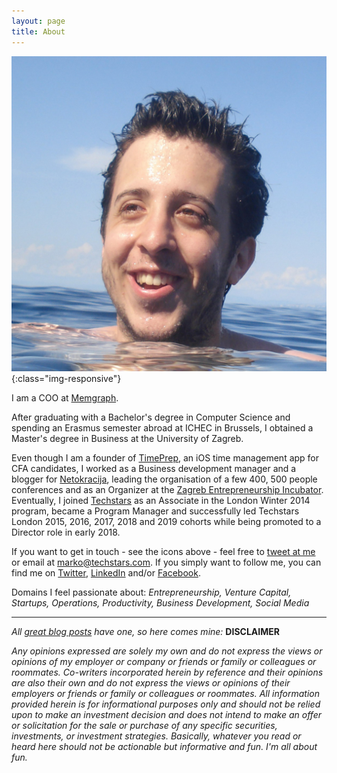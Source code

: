 ```yaml
---
layout: page
title: About
---
```


![Marko](../assets/img/msrsan.jpg){:class="img-responsive"} 

I am a COO at [Memgraph](www.memgraph.com).

After graduating with a Bachelor's degree in Computer Science and spending an Erasmus semester abroad at ICHEC in Brussels, I obtained a Master's degree in Business at the University of Zagreb.

Even though I am a founder of [TimePrep](www.timeprep.me), an iOS time management app for CFA candidates, I worked as a Business development manager and a blogger for [Netokracija](www.netokracija.com), leading the organisation of a few 400, 500 people conferences and as an Organizer at the [Zagreb Entrepreneurship Incubator](www.zipzg.com). Eventually, I joined [Techstars](www.techstars.com) as an Associate in the London Winter 2014 program, became a Program Manager and successfully led Techstars London 2015, 2016, 2017, 2018 and 2019 cohorts while being promoted to a Director role in early 2018.

If you want to get in touch - see the icons above - feel free to [tweet at me](https://twitter.com/intent/tweet?text=%40msrsan) or email at marko@techstars.com. If you simply want to follow me, you can find me on [Twitter](www.twitter.com/msrsan), [LinkedIn](www.linkedin.com/msrsan) and/or [Facebook](www.facebook.com/msrsan). 

Domains I feel passionate about: *Entrepreneurship, Venture Capital, Startups, Operations, Productivity, Business Development, Social Media*



- - -
*All [great blog posts] have one, so here comes mine:* **DISCLAIMER**

*Any opinions expressed are solely my own and do not express the views or opinions of my employer or company or friends or family or colleagues or roommates. Co-writers incorporated herein by reference and their opinions are also their own and do not express the views or opinions of their employers or friends or family or colleagues or roommates. All information provided herein is for informational purposes only and should not be relied upon to make an investment decision and does not intend to make an offer or solicitation for the sale or purchase of any specific securities, investments, or investment strategies. Basically, whatever you read or heard here should not be actionable but informative and fun. I'm all about fun.*

[great blog posts]: https://feld.com/legal
